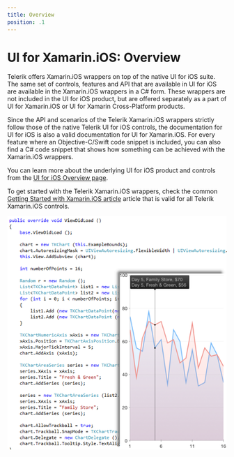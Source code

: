 ```yaml
---
title: Overview
position: .1
---
```


# UI for Xamarin.iOS: Overview

Telerik offers Xamarin.iOS wrappers on top of the native UI for iOS suite. The same set of controls, features and API that are available in UI for iOS are available in the Xamarin.iOS wrappers in a C# form. These wrappers are not included in the UI for iOS product, but are offered separately as a part of UI for Xamarin.iOS or UI for Xamarin Cross-Platform products.

Since the API and scenarios of the Telerik Xamarin.iOS wrappers strictly follow those of the native Telerik UI for iOS controls, the documentation for UI for iOS is also a valid documentation for UI for Xamarin.iOS. For every feature where an Objective-C/Swift code snippet is included, you can also find a C# code snippet that shows how something can be achieved with the Xamarin.iOS wrappers.

You can learn more about the underlying UI for iOS product and controls from the [UI for iOS Overview page](../index). 

To get started with the Telerik Xamarin.iOS wrappers, check the common [Getting Started with Xamarin.iOS article](getting-started) article that is valid for all Telerik Xamarin.iOS controls.

<img src="../images/overview-xamarin001.png"/>



